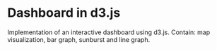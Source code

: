 # Dashboard in d3.js
 Implementation of an interactive dashboard using d3.js. Contain: map visualization, bar graph, sunburst and line graph.
